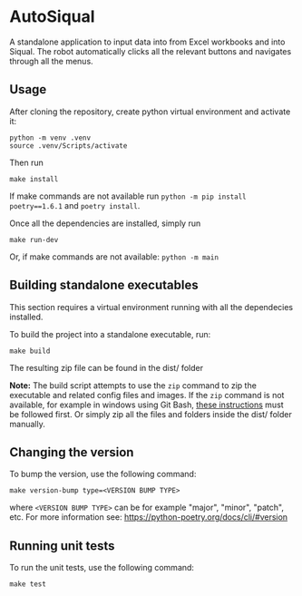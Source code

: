 # AutoSiqual

A standalone application to input data into from Excel workbooks and into Siqual. The robot automatically clicks all the relevant buttons and navigates through all the menus.

## Usage

After cloning the repository, create python virtual environment and activate it:

```
python -m venv .venv
source .venv/Scripts/activate
```

Then run

```
make install
```

If make commands are not available run `python -m pip install poetry==1.6.1` and `poetry install`.

Once all the dependencies are installed, simply run

```
make run-dev
```

Or, if make commands are not available: `python -m main`

## Building standalone executables

This section requires a virtual environment running with all the dependecies installed.

To build the project into a standalone executable, run:

```
make build
```

The resulting zip file can be found in the dist/ folder

**Note:** The build script attempts to use the `zip` command to zip the executable and related config files and images. If the `zip` command is not available, for example in windows using Git Bash, [these instructions](https://stackoverflow.com/a/55749636) must be followed first. Or simply zip all the files and folders inside the dist/ folder manually.

## Changing the version

To bump the version, use the following command:

```
make version-bump type=<VERSION BUMP TYPE>
```

where `<VERSION BUMP TYPE>` can be for example "major", "minor", "patch", etc. For more information see: https://python-poetry.org/docs/cli/#version

## Running unit tests

To run the unit tests, use the following command:

```
make test
```
